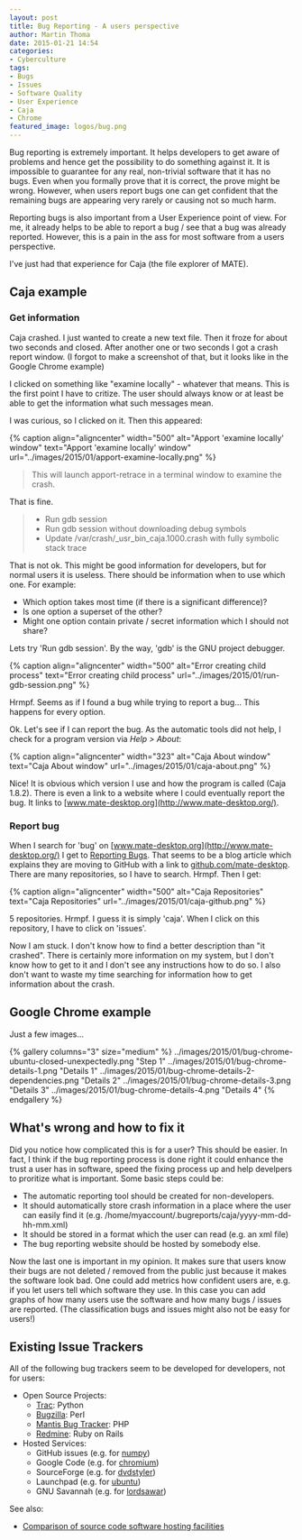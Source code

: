 ```yaml
---
layout: post
title: Bug Reporting - A users perspective
author: Martin Thoma
date: 2015-01-21 14:54
categories:
- Cyberculture
tags:
- Bugs
- Issues
- Software Quality
- User Experience
- Caja
- Chrome
featured_image: logos/bug.png
---
```

Bug reporting is extremely important. It helps developers to get aware of
problems and hence get the possibility to do something against it. It is
impossible to guarantee for any real, non-trivial software that it has no bugs.
Even when you formally prove that it is correct, the prove might be wrong.
However, when users report bugs one can get confident that the remaining bugs
are appearing very rarely or causing not so much harm.

Reporting bugs is also important from a User Experience point of view. For me,
it already helps to be able to report a bug / see that a bug was already
reported. However, this is a pain in the ass for most software from a users
perspective.

I've just had that experience for Caja (the file explorer of MATE).

## Caja example

### Get information

Caja crashed. I just wanted to create a new text file. Then it froze for
about two seconds and closed. After another one or two seconds I got a crash
report window. (I forgot to make a screenshot of that, but it looks like
in the Google Chrome example)

I clicked on something like "examine locally" - whatever that means. This is
the first point I have to critize. The user should always know or at least be
able to get the information what such messages mean.

I was curious, so I clicked on it. Then this appeared:

{% caption align="aligncenter" width="500" alt="Apport 'examine locally' window" text="Apport 'examine locally' window" url="../images/2015/01/apport-examine-locally.png" %}

> This will launch apport-retrace in a terminal window to examine the crash.

That is fine.

> - Run gdb session
> - Run gdb session without downloading debug symbols
> - Update /var/crash/_usr_bin_caja.1000.crash with fully symbolic stack trace

That is not ok. This might be good information for developers, but for normal
users it is useless. There should be information when to use which one.
For example:

* Which option takes most time (if there is a significant difference)?
* Is one option a superset of the other?
* Might one option contain private / secret information which I should not share?

Lets try 'Run gdb session'. By the way, 'gdb' is the GNU project debugger.

{% caption align="aligncenter" width="500" alt="Error creating child process" text="Error creating child process" url="../images/2015/01/run-gdb-session.png" %}

Hrmpf. Seems as if I found a bug while trying to report a bug...
This happens for every option.

Ok. Let's see if I can report the bug. As the automatic tools did not help,
I check for a program version via *Help > About*:

{% caption align="aligncenter" width="323" alt="Caja About window" text="Caja About window" url="../images/2015/01/caja-about.png" %}

Nice! It is obvious which version I use and how the program is called
(Caja 1.8.2). There is even a link to a website where I could eventually report
the bug. It links to [www.mate-desktop.org](http://www.mate-desktop.org/).


### Report bug
When I search for 'bug' on [www.mate-desktop.org](http://www.mate-desktop.org/)
I get to
[Reporting Bugs](http://www.mate-desktop.org/tr/blog/2012-01-18-reporting-bugs/).
That seems to be a blog article which explains they are moving to GitHub with a
link to [github.com/mate-desktop](https://github.com/mate-desktop). There are
many repositories, so I have to search. Hrmpf. Then I get:

{% caption align="aligncenter" width="500" alt="Caja Repositories" text="Caja Repositories" url="../images/2015/01/caja-github.png" %}

5 repositories. Hrmpf. I guess it is simply 'caja'. When I click on this
repository, I have to click on 'issues'.

Now I am stuck. I don't know how to find a better description than
"it crashed". There is certainly more information on my system, but I don't
know how to get to it and I don't see any instructions how to do so. I also
don't want to waste my time searching for information how to get information
about the crash.


## Google Chrome example

Just a few images...

{% gallery columns="3" size="medium" %}
    ../images/2015/01/bug-chrome-ubuntu-closed-unexpectedly.png    "Step 1"
    ../images/2015/01/bug-chrome-details-1.png    "Details 1"
    ../images/2015/01/bug-chrome-details-2-dependencies.png    "Details 2"
    ../images/2015/01/bug-chrome-details-3.png    "Details 3"
    ../images/2015/01/bug-chrome-details-4.png    "Details 4"
{% endgallery %}


## What's wrong and how to fix it

Did you notice how complicated this is for a user? This should be easier. In
fact, I think if the bug reporting process is done right it could enhance the
trust a user has in software, speed the fixing process up and help develpers
to proritize what is important. Some basic steps could be:

* The automatic reporting tool should be created for non-developers.
* It should automatically store crash information in a place where the user
  can easily find it (e.g. /home/myaccount/.bugreports/caja/yyyy-mm-dd-hh-mm.xml)
* It should be stored in a format which the user can read (e.g. an xml file)
* The bug reporting website should be hosted by somebody else.

Now the last one is important in my opinion. It makes sure that users know
their bugs are not deleted / removed from the public just because it makes
the software look bad. One could add metrics how confident users are, e.g.
if you let users tell which software they use. In this case you can add graphs
of how many users use the software and how many bugs / issues are reported.
(The classification bugs and issues might also not be easy for users!)

## Existing Issue Trackers

All of the following bug trackers seem to be developed for developers, not
for users:

* Open Source Projects:
  * [Trac](https://en.wikipedia.org/wiki/Trac): Python
  * [Bugzilla](https://en.wikipedia.org/wiki/Bugzilla): Perl
  * [Mantis Bug Tracker](https://en.wikipedia.org/wiki/Mantis_Bug_Tracker): PHP
  * [Redmine](https://en.wikipedia.org/wiki/Redmine): Ruby on Rails
* Hosted Services:
  * GitHub issues (e.g. for [numpy](https://github.com/numpy/numpy/issues))
  * Google Code (e.g. for [chromium](https://code.google.com/p/chromium/issues/list))
  * SourceForge (e.g. for [dvdstyler](http://sourceforge.net/p/dvdstyler/bugs/?source=navbar))
  * Launchpad (e.g. for [ubuntu](https://bugs.launchpad.net/ubuntu))
  * GNU Savannah (e.g. for [lordsawar](http://savannah.nongnu.org/bugs/?group=lordsawar))

See also:

* [Comparison of source code software hosting facilities](https://en.wikipedia.org/wiki/Comparison_of_source_code_software_hosting_facilities)